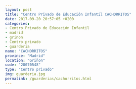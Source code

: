 ```yaml
---
layout: post
title: "Centro Privado de Educación Infantil CACHORRITOS"
date: 2017-09-20 20:57:05 +0200
categories:
- Centro Privado de Educación Infantil
- madrid
- grinon
- Centro privado
- guarderia
name: "CACHORRITOS"
province: "Madrid"
location: "Griñon"
code: "28070548"
type: "Centro privado"
img: guarderia.jpg
permalink: /guarderias/cachorritos.html
---
```

